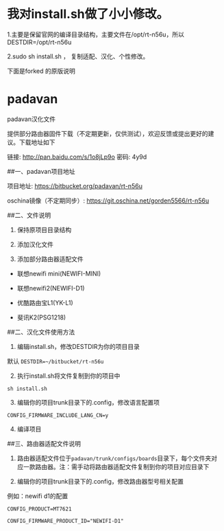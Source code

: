 # 我对install.sh做了小小修改。

 1.主要是保留官网的编译目录结构，主要文件在/opt/rt-n56u，所以DESTDIR=/opt/rt-n56u

 2.sudo sh install.sh ， 复制适配、汉化、个性修改。

 下面是forked 的原版说明
# padavan
padavan汉化文件

提供部分路由器固件下载（不定期更新，仅供测试），欢迎反馈或提出更好的建议。下载地址如下

 链接: http://pan.baidu.com/s/1o8jLp9o 密码: 4y9d

##一、padavan项目地址

项目地址: https://bitbucket.org/padavan/rt-n56u

oschina镜像（不定期同步）: https://git.oschina.net/gorden5566/rt-n56u

##二、文件说明

1. 保持原项目目录结构

2. 添加汉化文件

3. 添加部分路由器适配文件

- 联想newifi mini(NEWIFI-MINI)

- 联想newifi2(NEWIFI-D1)

- 优酷路由宝L1(YK-L1)

- 斐讯K2(PSG1218)

##二、汉化文件使用方法

1. 编辑install.sh，修改DESTDIR为你的项目目录

 默认 `DESTDIR=~/bitbucket/rt-n56u`

2. 执行install.sh将文件复制到你的项目中

 `sh install.sh`

3. 编辑你的项目trunk目录下的.config，修改语言配置项

 `CONFIG_FIRMWARE_INCLUDE_LANG_CN=y`

4. 编译项目

##三、路由器适配文件说明

1. 路由器适配文件位于`padavan/trunk/configs/boards`目录下，每个文件夹对应一款路由器。注：需手动将路由器适配文件复制到你的项目对应目录下

2. 编辑你的项目trunk目录下的.config，修改路由器型号相关配置
 
 例如：newifi d1的配置

 `CONFIG_PRODUCT=MT7621`
 
 `CONFIG_FIRMWARE_PRODUCT_ID="NEWIFI-D1"`

